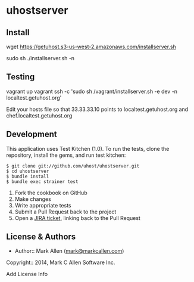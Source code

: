 uhostserver
===========

Install
-------

wget https://getuhost.s3-us-west-2.amazonaws.com/installserver.sh

sudo sh ./installserver.sh -n <site name>

Testing
-------

vagrant up
vagrant ssh -c 'sudo sh /vagrant/installserver.sh -e dev -n localtest.getuhost.org'

Edit your hosts file so that 33.33.33.10 points to localtest.getuhost.org and chef.localtest.getuhost.org

Development
-----------
This application uses Test Kitchen (1.0). To run the tests, clone the repository, install the gems, and run test kitchen:

    $ git clone git://github.com/uhost/uhostserver.git
    $ cd uhostserver
    $ bundle install
    $ bundle exec strainer test

1. Fork the cookbook on GitHub
2. Make changes
3. Write appropriate tests
4. Submit a Pull Request back to the project
5. Open a [JIRA ticket](https://tickets.opscode.com), linking back to the Pull Request


License & Authors
-----------------
- Author:: Mark Allen (mark@markcallen.com)

Copyright:: 2014, Mark C Allen Software Inc. 

Add License Info
